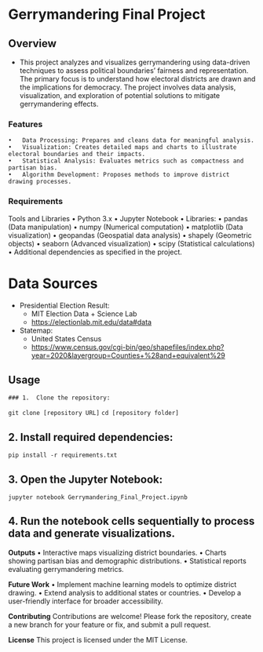 

# Gerrymandering Final Project

## Overview

- This project analyzes and visualizes gerrymandering using data-driven techniques to assess political boundaries’ fairness and representation. The primary focus is to understand how electoral districts are drawn and the implications for democracy. The project involves data analysis, visualization, and exploration of potential solutions to mitigate gerrymandering effects.

### Features
	•	Data Processing: Prepares and cleans data for meaningful analysis.
	•	Visualization: Creates detailed maps and charts to illustrate electoral boundaries and their impacts.
	•	Statistical Analysis: Evaluates metrics such as compactness and partisan bias.
	•	Algorithm Development: Proposes methods to improve district drawing processes.

### Requirements

Tools and Libraries
	•	Python 3.x
	•	Jupyter Notebook
	•	Libraries:
	•	pandas (Data manipulation)
	•	numpy (Numerical computation)
	•	matplotlib (Data visualization)
	•	geopandas (Geospatial data analysis)
	•	shapely (Geometric objects)
	•	seaborn (Advanced visualization)
	•	scipy (Statistical calculations)
	•	Additional dependencies as specified in the project.

# Data Sources
  - Presidential Election Result:
    - MIT Election Data + Science Lab
    - https://electionlab.mit.edu/data#data
  - Statemap:
    - United States Census
    - https://www.census.gov/cgi-bin/geo/shapefiles/index.php?year=2020&layergroup=Counties+%28and+equivalent%29

## Usage
	### 1.	Clone the repository:

`git clone [repository URL]`
`cd [repository folder]`


## 2.	Install required dependencies:

`pip install -r requirements.txt`

## 3.	Open the Jupyter Notebook:

`jupyter notebook Gerrymandering_Final_Project.ipynb`

## 4.	Run the notebook cells sequentially to process data and generate visualizations.

**Outputs**
	•	Interactive maps visualizing district boundaries.
	•	Charts showing partisan bias and demographic distributions.
	•	Statistical reports evaluating gerrymandering metrics.

**Future Work**
	•	Implement machine learning models to optimize district drawing.
	•	Extend analysis to additional states or countries.
	•	Develop a user-friendly interface for broader accessibility.

**Contributing**
Contributions are welcome! Please fork the repository, create a new branch for your feature or fix, and submit a pull request.

**License**
This project is licensed under the MIT License.

